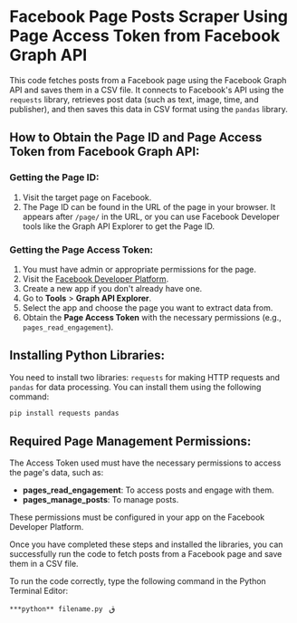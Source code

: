 # Facebook Page Posts Scraper Using Page Access Token from Facebook Graph API

This code fetches posts from a Facebook page using the Facebook Graph API and saves them in a CSV file. It connects to Facebook's API using the `requests` library, retrieves post data (such as text, image, time, and publisher), and then saves this data in CSV format using the `pandas` library.

## How to Obtain the Page ID and Page Access Token from Facebook Graph API:

### Getting the Page ID:
1. Visit the target page on Facebook.
2. The Page ID can be found in the URL of the page in your browser. It appears after `/page/` in the URL, or you can use Facebook Developer tools like the Graph API Explorer to get the Page ID.

### Getting the Page Access Token:
1. You must have admin or appropriate permissions for the page.
2. Visit the [Facebook Developer Platform](https://developers.facebook.com/).
3. Create a new app if you don't already have one.
4. Go to **Tools** > **Graph API Explorer**.
5. Select the app and choose the page you want to extract data from.
6. Obtain the **Page Access Token** with the necessary permissions (e.g., `pages_read_engagement`).

## Installing Python Libraries:

You need to install two libraries: `requests` for making HTTP requests and `pandas` for data processing. You can install them using the following command:

```bash
pip install requests pandas
```

## Required Page Management Permissions:

The Access Token used must have the necessary permissions to access the page's data, such as:

- **pages_read_engagement**: To access posts and engage with them.
- **pages_manage_posts**: To manage posts.

These permissions must be configured in your app on the Facebook Developer Platform.

Once you have completed these steps and installed the libraries, you can successfully run the code to fetch posts from a Facebook page and save them in a CSV file.



To run the code correctly, type the following command in the Python Terminal Editor:

``` ***python** filename.py  ```
ق
